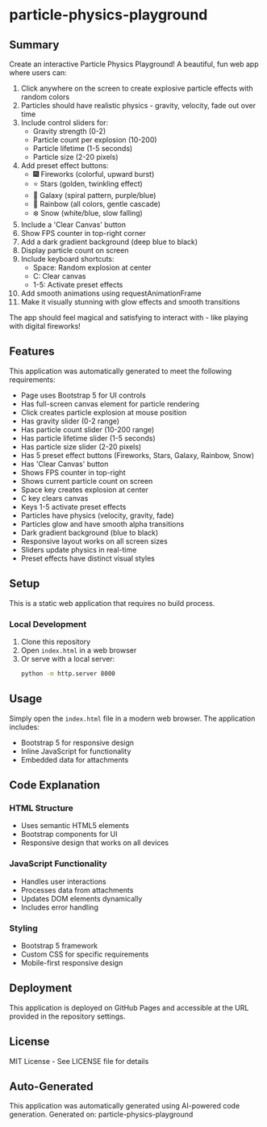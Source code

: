 # particle-physics-playground

## Summary

Create an interactive Particle Physics Playground! A beautiful, fun web app where users can:

1. Click anywhere on the screen to create explosive particle effects with random colors
2. Particles should have realistic physics - gravity, velocity, fade out over time
3. Include control sliders for:
   - Gravity strength (0-2)
   - Particle count per explosion (10-200)
   - Particle lifetime (1-5 seconds)
   - Particle size (2-20 pixels)
4. Add preset effect buttons:
   - 🎆 Fireworks (colorful, upward burst)
   - ⭐ Stars (golden, twinkling effect)
   - 💫 Galaxy (spiral pattern, purple/blue)
   - 🌈 Rainbow (all colors, gentle cascade)
   - ❄️ Snow (white/blue, slow falling)
5. Include a 'Clear Canvas' button
6. Show FPS counter in top-right corner
7. Add a dark gradient background (deep blue to black)
8. Display particle count on screen
9. Include keyboard shortcuts:
   - Space: Random explosion at center
   - C: Clear canvas
   - 1-5: Activate preset effects
10. Add smooth animations using requestAnimationFrame
11. Make it visually stunning with glow effects and smooth transitions

The app should feel magical and satisfying to interact with - like playing with digital fireworks!

## Features

This application was automatically generated to meet the following requirements:

- Page uses Bootstrap 5 for UI controls
- Has full-screen canvas element for particle rendering
- Click creates particle explosion at mouse position
- Has gravity slider (0-2 range)
- Has particle count slider (10-200 range)
- Has particle lifetime slider (1-5 seconds)
- Has particle size slider (2-20 pixels)
- Has 5 preset effect buttons (Fireworks, Stars, Galaxy, Rainbow, Snow)
- Has 'Clear Canvas' button
- Shows FPS counter in top-right
- Shows current particle count on screen
- Space key creates explosion at center
- C key clears canvas
- Keys 1-5 activate preset effects
- Particles have physics (velocity, gravity, fade)
- Particles glow and have smooth alpha transitions
- Dark gradient background (blue to black)
- Responsive layout works on all screen sizes
- Sliders update physics in real-time
- Preset effects have distinct visual styles

## Setup

This is a static web application that requires no build process.

### Local Development

1. Clone this repository
2. Open `index.html` in a web browser
3. Or serve with a local server:
   ```bash
   python -m http.server 8000
   ```


## Usage

Simply open the `index.html` file in a modern web browser. The application includes:
- Bootstrap 5 for responsive design
- Inline JavaScript for functionality
- Embedded data for attachments

## Code Explanation

### HTML Structure
- Uses semantic HTML5 elements
- Bootstrap components for UI
- Responsive design that works on all devices

### JavaScript Functionality
- Handles user interactions
- Processes data from attachments
- Updates DOM elements dynamically
- Includes error handling

### Styling
- Bootstrap 5 framework
- Custom CSS for specific requirements
- Mobile-first responsive design

## Deployment

This application is deployed on GitHub Pages and accessible at the URL provided in the repository settings.

## License

MIT License - See LICENSE file for details

## Auto-Generated

This application was automatically generated using AI-powered code generation.
Generated on: particle-physics-playground
